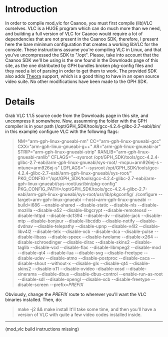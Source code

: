 # Introduction #

In order to compile mod\_vlc for Caanoo, you must first compile (lib)VLC ourselves.
VLC is a HUGE program which can do much more than we need, and building a full version of VLC for Caanoo would require a lot of dependencies that are not present in the Caanoo SDK, therefore, I present here the bare minimum configuration that creates a working libVLC for the console.
These instructions assume you're compiling VLC in Linux, and that you've uncompressed the SDK to "/opt".
Please, take into account that the Caanoo SDK we'll be using is the one found in the Downloads page of this site, as the one distributed by GPH bundles broken pkg-config files and they need a lot of parsing in order to get them to work. The provided SDK also adds [Theora](http://www.theora.org/) support, which is a good thing to have in an open source video suite. No other modifications have been made to the GPH SDK.

# Details #

Grab VLC 1.1.5 source code from the Downloads page in this site, and uncompress it somewhere. Now, assumming the folder with the GPH compiler is in your path (/opt/GPH\_SDK/tools/gcc-4.2.4-glibc-2.7-eabi/bin/ in this example) configure VLC with the following flags:

> NM="arm-gph-linux-gnueabi-nm" CC="arm-gph-linux-gnueabi-gcc" CXX="arm-gph-linux-gnueabi-g++" AR="arm-gph-linux-gnueabi-ar" STRIP="arm-gph-linux-gnueabi-strip" RANLIB="arm-gph-linux-gnueabi-ranlib" CFLAGS="--sysroot /opt/GPH\_SDK/tools/gcc-4.2.4-glibc-2.7-eabi/arm-gph-linux-gnueabi/sys-root/ -mcpu=arm926ej-s -mtune=arm926ej-s" LDFLAGS="--sysroot /opt/GPH\_SDK/tools/gcc-4.2.4-glibc-2.7-eabi/arm-gph-linux-gnueabi/sys-root/" PKG\_CONFIG="/opt/GPH\_SDK/tools/gcc-4.2.4-glibc-2.7-eabi/arm-gph-linux-gnueabi/sys-root/usr/bin/pkg-config" PKG\_CONFIG\_PATH=/opt/GPH\_SDK/tools/gcc-4.2.4-glibc-2.7-eabi/arm-gph-linux-gnueabi/sys-root/usr/lib/pkgconfig/ ./configure --target=arm-gph-linux-gnueabi --host=arm-gph-linux-gnueabi --build=i686 --enable-shared --disable-static --disable-nls --disable-mozilla --disable-a52 --disable-libgcrypt --disable-remoteosd --disable-httpd --disable-dc1394 --disable-dv --disable-jack --disable-mtp --disable-bonjour --disable-libcddb --disable-notify --disable-dvdnav --disable-telepathy --disable-upnp --disable-v4l2 --disable-libv4l2 --disable-telx --disable-xcb --disable-dca --disable-pulse --disable-libass --disable-speex --disable-twolame --disable-x264 --disable-schroedinger --disable-dirac --disable-skins2 --disable-taglib --disable-vcd --disable-flac --disable-libmpeg2 --disable-mod --disable-qt4 --disable-lua --disable-svg --disable-freetype --disable-udev --disable-atmo --disable-postproc --disable-caca --disable-shout --without-x --disable-glx --disable-qt4 --disable-skins2 --disable-x11 --disable-xvideo -disable-xosd --disable-xinerama --disable-dbus --disable-dbus-control --enable-run-as-root --disable-sdl --disable-opengl --disable-xcb --disable-freetype --disable-screen --prefix=_PREFIX_

Obviously, change the _PREFIX_ route to wherever you'll want the VLC binaries installed.
Then, do:
> make -j2 && make install
It'll take some time, and then you'll have a version of VLC with quite a few video codes installed inside.

---

(mod\_vlc build instructions missing)